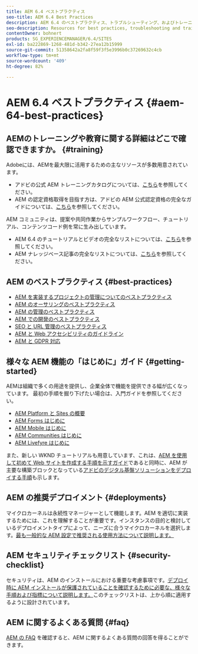 ```yaml
---
title: AEM 6.4 ベストプラクティス
seo-title: AEM 6.4 Best Practices
description: AEM 6.4 のベストプラクティス、トラブルシューティング、およびトレーニングに関するリソース
seo-description: Resources for best practices, troubleshooting and training for AEM 6.4
contentOwner: bohnert
products: SG_EXPERIENCEMANAGER/6.4/SITES
exl-id: ba222869-1268-481d-b342-27ea12b15999
source-git-commit: 51358642a2fa8f59f3f5e3996b0c37269632c4cb
workflow-type: tm+mt
source-wordcount: '409'
ht-degree: 82%

---
```


# AEM 6.4 ベストプラクティス {#aem-64-best-practices}

## AEMのトレーニングや教育に関する詳細はどこで確認できますか。 {#training}

Adobeには、AEMを最大限に活用するための主なリソースが多数用意されています。

* アドビの公式 AEM トレーニングカタログについては、[こちら](https://training.adobe.com/training/current-courses.html#solution=adobeExperienceManager&amp;p=1)を参照してください。
* AEM の認定資格取得を目指す方は、アドビの AEM 公式認定資格の完全なガイドについては、[こちら](https://training.adobe.com/certification/exams.html#p=1&amp;solution=adobeExperienceManager)を参照してください。

AEM コミュニティは、提案や共同作業からサンプルワークフロー、チュートリアル、コンテンツコード例を常に生み出しています。

* AEM 6.4 のチュートリアルとビデオの完全なリストについては、[こちら](https://experienceleague.adobe.com/docs/experience-manager-tutorials.html#videos-and-tutorials)を参照してください。
* AEM ナレッジベース記事の完全なリストについては、[こちら](https://helpx.adobe.com/jp/experience-manager/kb/index/full_kb_list.html)を参照してください。

## AEM のベストプラクティス {#best-practices}

* [AEM を実装するプロジェクトの管理についてのベストプラクティス](/help/managing/best-practices.md)
* [AEM のオーサリングのベストプラクティス](/help/sites-authoring/best-practices.md)
* [AEM の管理のベストプラクティス](/help/sites-administering/administer-best-practices.md)
* [AEM での開発のベストプラクティス](/help/sites-developing/best-practices.md)
* [SEO と URL 管理のベストプラクティス](/help/managing/seo-and-url-management.md)
* [AEM と Web アクセシビリティのガイドライン](/help/managing/web-accessibility.md)
* [AEM と GDPR 対応](/help/managing/data-protection-and-privacy.md)

## 様々な AEM 機能の「はじめに」ガイド {#getting-started}

AEMは組織で多くの用途を提供し、企業全体で機能を提供できる幅が広くなっています。 最初の手順を掘り下げたい場合は、入門ガイドを参照してください。

* [AEM Platform と Sites の概要](/help/sites-deploying/deploy.md#getting-started)
* [AEM Forms はじめに](/help/forms/using/introduction-aem-forms.md)
* [AEM Mobile はじめに](/help/mobile/getting-started-aem-mobile.md)
* [AEM Communities はじめに](/help/communities/getting-started.md)
* [AEM Livefyre はじめに](https://experienceleague.adobe.com/docs/livefyre/implementation/getting-started/c-getting-started.html)

また、新しい WKND チュートリアルも用意しています、これは、[AEM を使用して初めて Web サイトを作成する手順を示すガイド](https://experienceleague.adobe.com/docs/experience-manager-learn/getting-started-wknd-tutorial-develop/overview.html?lang=ja)であると同時に、AEM が主要な構築ブロックとなっている[アドビのデジタル基盤ソリューションをデプロイする手順](https://experienceleague.adobe.com/#courses)も示します。

## AEM の推奨デプロイメント {#deployments}

マイクロカーネルは永続性マネージャーとして機能します。AEM を適切に実装するためには、これを理解することが重要です。インスタンスの目的と検討しているデプロイメントタイプによって、ニーズに合うマイクロカーネルを選択します。[最も一般的な AEM 設定で推奨される使用方法について説明します。](/help/sites-deploying/recommended-deploys.md)

## AEM セキュリティチェックリスト {#security-checklist}

セキュリティは、AEM のインストールにおける重要な考慮事項です。[デプロイ時に AEM インストールが保護されていることを確認するために必要な、様々な手順および指標について説明します。](/help/sites-administering/security-checklist.md)このチェックリストは、上から順に適用するように設計されています。

## AEM に関するよくある質問 {#faq}

[AEM の FAQ](/help/sites-administering/aem-faqs.md) を確認すると、AEM に関するよくある質問の回答を得ることができます。
